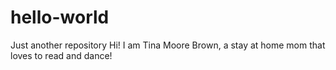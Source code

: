 # hello-world
Just another repository
Hi! I am Tina Moore Brown, a stay at home mom that loves to read and dance!
